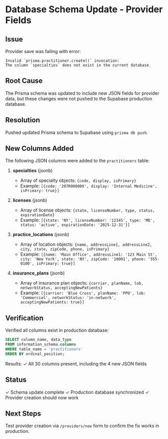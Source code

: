 # Database Schema Update - Provider Fields

## Issue
Provider save was failing with error:
```
Invalid `prisma.practitioner.create()` invocation:
The column `specialties` does not exist in the current database.
```

## Root Cause
The Prisma schema was updated to include new JSON fields for provider data, but these changes were not pushed to the Supabase production database.

## Resolution
Pushed updated Prisma schema to Supabase using `prisma db push`.

## New Columns Added

The following JSON columns were added to the `practitioners` table:

1. **specialties** (jsonb)
   - Array of specialty objects: `{code, display, isPrimary}`
   - Example: `[{code: '207R00000X', display: 'Internal Medicine', isPrimary: true}]`

2. **licenses** (jsonb)
   - Array of license objects: `{state, licenseNumber, type, status, expirationDate}`
   - Example: `[{state: 'NY', licenseNumber: '12345', type: 'MD', status: 'active', expirationDate: '2025-12-31'}]`

3. **practice_locations** (jsonb)
   - Array of location objects: `{name, addressLine1, addressLine2, city, state, zipCode, phone, isPrimary}`
   - Example: `[{name: 'Main Office', addressLine1: '123 Main St', city: 'New York', state: 'NY', zipCode: '10001', phone: '555-0100', isPrimary: true}]`

4. **insurance_plans** (jsonb)
   - Array of insurance plan objects: `{carrier, planName, lob, networkStatus, acceptingNewPatients}`
   - Example: `[{carrier: 'Blue Cross', planName: 'PPO', lob: 'Commercial', networkStatus: 'in-network', acceptingNewPatients: true}]`

## Verification

Verified all columns exist in production database:
```sql
SELECT column_name, data_type
FROM information_schema.columns
WHERE table_name = 'practitioners'
ORDER BY ordinal_position;
```

Results: ✓ All 30 columns present, including the 4 new JSON fields

## Status
✓ Schema update complete
✓ Production database synchronized
✓ Provider creation should now work

## Next Steps
Test provider creation via `/providers/new` form to confirm the fix works in production.
